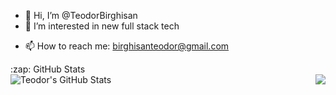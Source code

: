 - 👋 Hi, I’m @TeodorBirghisan
- 👀 I’m interested in new full stack tech
<!--- 🌱 I’m currently learning ...
- 💞️ I’m looking to collaborate on ... -->
- 📫 How to reach me: birghisanteodor@gmail.com

<summary>:zap: GitHub Stats</summary>
<img align="left" alt="Teodor's GitHub Stats" src="https://github-readme-stats.vercel.app/api?username=TeodorBirghisan&show_icons=true&hide_border=true" />

<img align="right" src="https://github-readme-stats.vercel.app/api/top-langs/?username=anuraghazra&layout=compact)](https://github.com/anuraghazra/github-readme-stats" />

<!---
TeodorBirghisan/TeodorBirghisan is a ✨ special ✨ repository because its `README.md` (this file) appears on your GitHub profile.
You can click the Preview link to take a look at your changes.
--->
